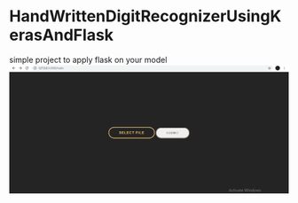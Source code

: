 # HandWrittenDigitRecognizerUsingKerasAndFlask
simple project to apply flask on your model
![alt text](https://github.com/MuhammedAshraf2020/HandWrittenDigitRecognizerUsingKerasAndFlask/blob/main/statics/Simple.PNG)
